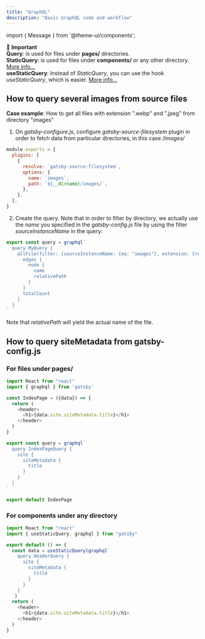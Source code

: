 ```yaml
---
title: "GraphQL"
description: "Basic GraphQL code and workflow"
---
```


import { Message } from '@theme-ui/components';

<Message variant='important'>
  🔔️ <b>Important</b> <br/>
  <b>Query</b>: is used for files under <b>pages/</b> directories.<br/>
  <b>StaticQuery</b>: is used for files under <b>components/</b> or any other directory. <a href="https://www.gatsbyjs.org/docs/static-query/" target="_blank" rel="noopener">More info...</a><br/>
  <b>useStaticQuery</b>: Instead of <i>StaticQuery</i>, you can use the hook <i>useStaticQuery</i>, which is easier. <a href="https://www.gatsbyjs.org/docs/use-static-query/" target="_blank" rel="noopener">More info...</a>
</Message>

## How to query several images from source files

**Case example**: How to get all files with extension ".webp" and ".jpeg" from directory "images"

1. On *gatsby-configure.js*, configure *gatsby-source-filesystem* plugin in order to fetch data from particular directories, in this case */images/*

```js
module.exports = {
  plugins: [
    {
      resolve: `gatsby-source-filesystem`,
      options: {
        name: `images`,
        path: `${__dirname}/images/`,
      },
    },
  ],
}
```

2. Create the query. Note that in order to filter by directory, we actually use the *name* you specified in the *gatsby-config.js* file by using the filter *sourceInstanceName* in the query:
```js
export const query = graphql`
  query MyQuery {
    allFile(filter: {sourceInstanceName: {eq: "images"}, extension: {regex: "/(jpeg)|(webp)/"}}) {
      edges {
        node {
          name
          relativePath
        }
      }
      totalCount
    }
  }
`
```

Note that *relativePath* will yield the actual name of the file.


## How to query siteMetadata from gatsby-config.js

### For files under pages/

```js
import React from "react"
import { graphql } from 'gatsby'

const IndexPage = ({data}) => {
  return (
    <header>
      <h1>{data.site.siteMetadata.title}</h1>
    </header>
  )
}

export const query = graphql`
  query IndexPageQuery {
    site {
      siteMetadata {
        title
      }
    }
  }
`

export default IndexPage
```

### For components under any directory

```js
import React from "react"
import { useStaticQuery, graphql } from "gatsby"

export default () => {
  const data = useStaticQuery(graphql`
    query HeaderQuery {
      site {
        siteMetadata {
          title
        }
      }
    }
  `)
  return (
    <header>
      <h1>{data.site.siteMetadata.title}</h1>
    </header>
  )
}
```